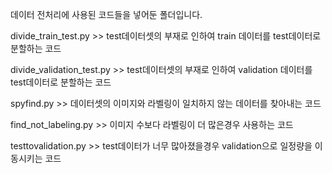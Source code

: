 데이터 전처리에 사용된 코드들을 넣어둔 폴더입니다.

divide_train_test.py >> test데이터셋의 부재로 인하여 train 데이터를 test데이터로 분할하는 코드


divide_validation_test.py >> test데이터셋의 부재로 인하여 validation 데이터를 test데이터로 분할하는 코드


spyfind.py >> 데이터셋의 이미지와 라벨링이 일치하지 않는 데이터를 찾아내는 코드


find_not_labeling.py >> 이미지 수보다 라벨링이 더 많은경우 사용하는 코드 


testtovalidation.py >> test데이터가 너무 많아졌을경우 validation으로 일정량을 이동시키는 코드
